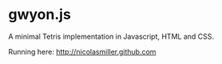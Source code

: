gwyon.js
===========

A minimal Tetris implementation in Javascript, HTML and CSS.

Running here: http://nicolasmiller.github.com
